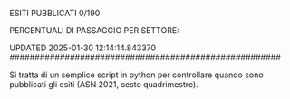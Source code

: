 ESITI PUBBLICATI 0/190 

PERCENTUALI DI PASSAGGIO PER SETTORE:

UPDATED 2025-01-30 12:14:14.843370
###################################################### 

Si tratta di un semplice script in python per controllare quando sono pubblicati gli esiti (ASN 2021, sesto quadrimestre).

